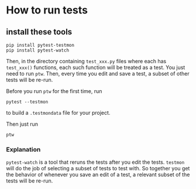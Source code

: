 # How to run tests

## install these tools
```
pip install pytest-testmon
pip install pytest-watch
```

Then, in the directory containing `test_xxx.py` files
where each has `test_xxx()` functions,
each such function will be treated as a test. You just need
to run  `ptw`. Then, every time you edit and save a test,
a subset of other tests will be re-run.

Before you run `ptw` for the first time, run
```
pytest --testmon
```
to build a `.testmondata` file for your project.

Then just run
```
ptw
```


### Explanation

`pytest-watch` is a tool that reruns the tests after you
edit the tests. `testmon` will do the job of selecting a subset
of tests to test with. So together you get the behavior
of whenever you save an edit of a test, a relevant subset
of the tests will be re-run.

